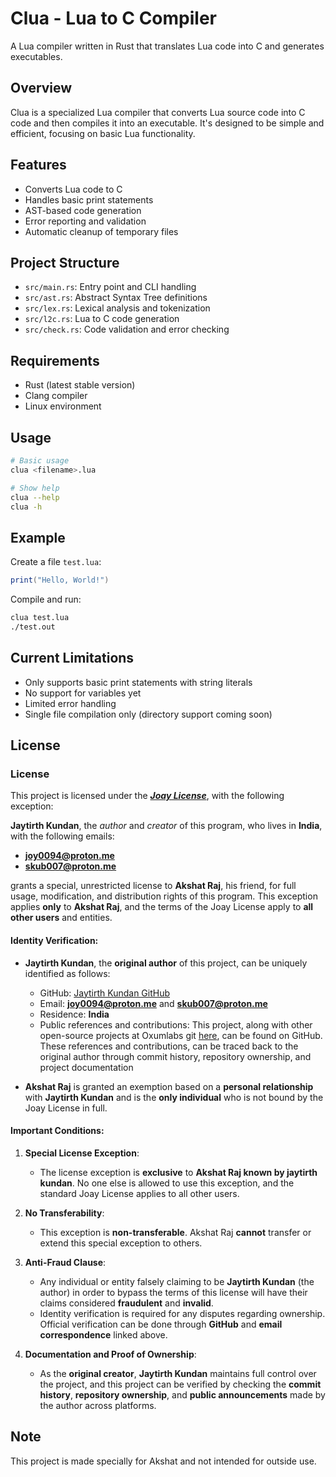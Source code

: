 # Clua - Lua to C Compiler

A Lua compiler written in Rust that translates Lua code into C and generates executables.

## Overview

Clua is a specialized Lua compiler that converts Lua source code into C code and then compiles it into an executable. It's designed to be simple and efficient, focusing on basic Lua functionality.

## Features

- Converts Lua code to C
- Handles basic print statements
- AST-based code generation
- Error reporting and validation
- Automatic cleanup of temporary files

## Project Structure

- `src/main.rs`: Entry point and CLI handling
- `src/ast.rs`: Abstract Syntax Tree definitions
- `src/lex.rs`: Lexical analysis and tokenization
- `src/l2c.rs`: Lua to C code generation
- `src/check.rs`: Code validation and error checking

## Requirements

- Rust (latest stable version)
- Clang compiler
- Linux environment

## Usage

```bash
# Basic usage
clua <filename>.lua

# Show help
clua --help
clua -h
```

## Example

Create a file `test.lua`:
```lua
print("Hello, World!")
```

Compile and run:
```bash
clua test.lua
./test.out
```

## Current Limitations

- Only supports basic print statements with string literals
- No support for variables yet
- Limited error handling
- Single file compilation only (directory support coming soon)

## License

### License

This project is licensed under the [***Joay License***](LICENSE), with the following exception:

**Jaytirth Kundan**, the *author* and *creator* of this program, who lives in **India**, with the following emails:
- **joy0094@proton.me**
- **skub007@proton.me**

grants a special, unrestricted license to **Akshat Raj**, his friend, for full usage, modification, and distribution rights of this program. This exception applies **only** to **Akshat Raj**, and the terms of the Joay License apply to **all other users** and entities.

#### Identity Verification:

- **Jaytirth Kundan**, the **original author** of this project, can be uniquely identified as follows:
  - GitHub: [Jaytirth Kundan GitHub](https://github.com/skub007)
  - Email: **joy0094@proton.me** and **skub007@proton.me**
  - Residence: **India**
  - Public references and contributions: This project, along with other open-source projects at Oxumlabs git [here](https://github.com/Oxumlabs), can be found on GitHub. These references and contributions, can be traced back to the original author through commit history, repository ownership, and project documentation

- **Akshat Raj** is granted an exemption based on a **personal relationship** with **Jaytirth Kundan** and is the **only individual** who is not bound by the Joay License in full.

#### Important Conditions:

1. **Special License Exception**:
    - The license exception is **exclusive** to **Akshat Raj known by jaytirth kundan**. No one else is allowed to use this exception, and the standard Joay License applies to all other users.

2. **No Transferability**:
    - This exception is **non-transferable**. Akshat Raj **cannot** transfer or extend this special exception to others.

3. **Anti-Fraud Clause**:
    - Any individual or entity falsely claiming to be **Jaytirth Kundan** (the author) in order to bypass the terms of this license will have their claims considered **fraudulent** and **invalid**.
    - Identity verification is required for any disputes regarding ownership. Official verification can be done through **GitHub** and **email correspondence** linked above.

4. **Documentation and Proof of Ownership**:
    - As the **original creator**, **Jaytirth Kundan** maintains full control over the project, and this project can be verified by checking the **commit history**, **repository ownership**, and **public announcements** made by the author across platforms.
## Note

This project is made specially for Akshat and not intended for outside use.
